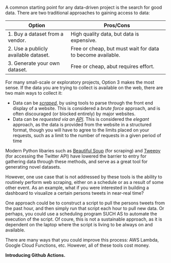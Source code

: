 A common starting point for any data-driven project is the search for good data. There are two traditional approaches to gaining access to data:



| Option                               | Pros/Cons                                                  |
| ------------------------------------ | ---------------------------------------------------------- |
| 1. Buy a dataset from a vendor.      | High quality data, but data is expensive.                  |
| 2. Use a publicly available dataset. | Free or cheap, but must wait for data to become available. |
| 3. Generate your own dataset.        | Free or cheap, abut requires effort.                       |



For many small-scale or exploratory projects, Option 3 makes the most sense. If the data you are trying to collect is available on the web, there are two main ways to collect it: 

- Data can be [*scraped*](https://en.wikipedia.org/wiki/Data_scraping), by using tools to parse through the front end display of a website. This is considered a *brute force* approach, and is often discouraged (or blocked entirely) by major websites.
- Data can be *requested via an [API](https://en.wikipedia.org/wiki/API)*. This is considered the *elegant* approach, as the data is provided from the website in a structured format, though you will have to agree to the limits placed on your requests, such as a limit to the number of requests in a given period of time

Modern Python libaries such as [Beautiful Soup](https://www.crummy.com/software/BeautifulSoup/bs4/doc/) (for scraping) and [Tweepy](https://www.tweepy.org) (for accessing the Twitter API) have lowered the barrier to entry for gathering data through these methods, and serve as a great tool for generating novel datasets. 

However, one use case that is not addressed by these tools is the ability to routinely perform web scraping, either on a schedule or as a result of some other event. As an example, what if you were interested in building a dashboard to visualize a certain persons tweets in near-real time? 

One approach could be to construct a script to pull the persons tweets from the past hour, and then simply run that script each hour to pull new data. Or perhaps, you could use a scheduling program SUCH AS to automate the execution of the script. Of coure, this is not a sustainable approach, as it is dependent on the laptop where the script is living to be always on and available.

There are many ways that you could improve this process: AWS Lambda, Google Cloud Functions, etc. However, all of these tools cost money.

**Introducing Github Actions.**